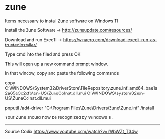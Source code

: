 # zune
Items necessary to install Zune software on Windows 11

Install the Zune Software -> http://zuneupdate.com/resources/

Download and run ExecTI -> https://winaero.com/download-execti-run-as-trustedinstaller/

Type cmd into the filed and press OK

This will open up a new command prompt window.

In that window, copy and paste the following commands

copy C:\WINDOWS\System32\DriverStore\FileRepository\zune.inf_amd64_bae1a2a65e3c2cfb\en-US\ZuneCoInst.dll.mui C:\WINDOWS\system32\en-US\ZuneCoInst.dll.mui

pnputil /add-driver "C:\Program Files\Zune\Drivers\Zune\Zune.inf" /install

Your Zune should now be recognized by Windows 11.

------------
Source Codix
https://www.youtube.com/watch?v=rWbWZt_T34w
